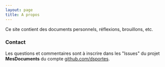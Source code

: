 ```yaml
---
layout: page
title: A propos
---
```


Ce site contient des documents personnels, réflexions, brouillons, etc.

### Contact
Les questions et commentaires sont à inscrire dans les "Issues" du projet **MesDocuments** du compte [github.com/dsportes](https://github.com/dsportes?tab=projects).

